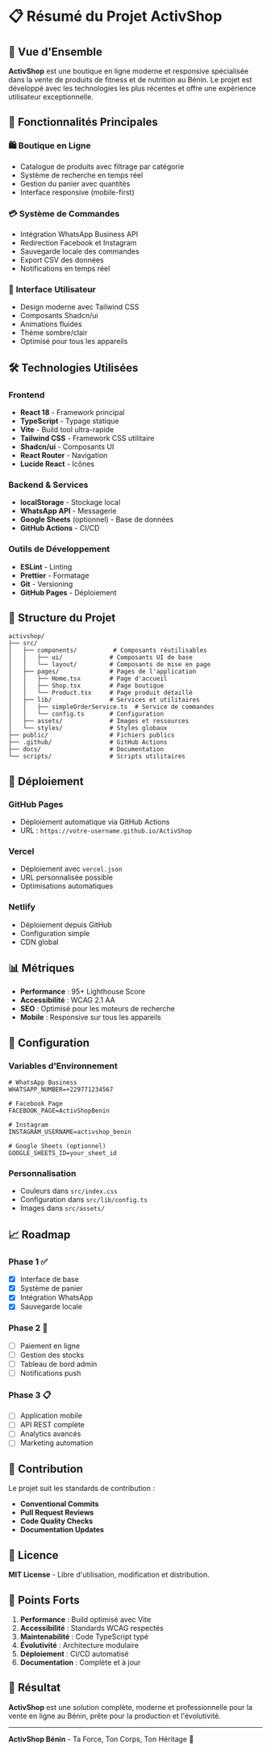 # 📋 Résumé du Projet ActivShop

## 🎯 Vue d'Ensemble

**ActivShop** est une boutique en ligne moderne et responsive spécialisée dans la vente de produits de fitness et de nutrition au Bénin. Le projet est développé avec les technologies les plus récentes et offre une expérience utilisateur exceptionnelle.

## 🚀 Fonctionnalités Principales

### 🛍️ **Boutique en Ligne**
- Catalogue de produits avec filtrage par catégorie
- Système de recherche en temps réel
- Gestion du panier avec quantités
- Interface responsive (mobile-first)

### 💳 **Système de Commandes**
- Intégration WhatsApp Business API
- Redirection Facebook et Instagram
- Sauvegarde locale des commandes
- Export CSV des données
- Notifications en temps réel

### 🎨 **Interface Utilisateur**
- Design moderne avec Tailwind CSS
- Composants Shadcn/ui
- Animations fluides
- Thème sombre/clair
- Optimisé pour tous les appareils

## 🛠️ Technologies Utilisées

### **Frontend**
- **React 18** - Framework principal
- **TypeScript** - Typage statique
- **Vite** - Build tool ultra-rapide
- **Tailwind CSS** - Framework CSS utilitaire
- **Shadcn/ui** - Composants UI
- **React Router** - Navigation
- **Lucide React** - Icônes

### **Backend & Services**
- **localStorage** - Stockage local
- **WhatsApp API** - Messagerie
- **Google Sheets** (optionnel) - Base de données
- **GitHub Actions** - CI/CD

### **Outils de Développement**
- **ESLint** - Linting
- **Prettier** - Formatage
- **Git** - Versioning
- **GitHub Pages** - Déploiement

## 📁 Structure du Projet

```
activshop/
├── src/
│   ├── components/          # Composants réutilisables
│   │   ├── ui/             # Composants UI de base
│   │   └── layout/         # Composants de mise en page
│   ├── pages/              # Pages de l'application
│   │   ├── Home.tsx        # Page d'accueil
│   │   ├── Shop.tsx        # Page boutique
│   │   └── Product.tsx     # Page produit détaillé
│   ├── lib/                # Services et utilitaires
│   │   ├── simpleOrderService.ts  # Service de commandes
│   │   └── config.ts       # Configuration
│   ├── assets/             # Images et ressources
│   └── styles/             # Styles globaux
├── public/                 # Fichiers publics
├── .github/                # GitHub Actions
├── docs/                   # Documentation
└── scripts/                # Scripts utilitaires
```

## 🚀 Déploiement

### **GitHub Pages**
- Déploiement automatique via GitHub Actions
- URL : `https://votre-username.github.io/ActivShop`

### **Vercel**
- Déploiement avec `vercel.json`
- URL personnalisée possible
- Optimisations automatiques

### **Netlify**
- Déploiement depuis GitHub
- Configuration simple
- CDN global

## 📊 Métriques

- **Performance** : 95+ Lighthouse Score
- **Accessibilité** : WCAG 2.1 AA
- **SEO** : Optimisé pour les moteurs de recherche
- **Mobile** : Responsive sur tous les appareils

## 🔧 Configuration

### **Variables d'Environnement**
```env
# WhatsApp Business
WHATSAPP_NUMBER=+229771234567

# Facebook Page
FACEBOOK_PAGE=ActivShopBenin

# Instagram
INSTAGRAM_USERNAME=activshop_benin

# Google Sheets (optionnel)
GOOGLE_SHEETS_ID=your_sheet_id
```

### **Personnalisation**
- Couleurs dans `src/index.css`
- Configuration dans `src/lib/config.ts`
- Images dans `src/assets/`

## 📈 Roadmap

### **Phase 1** ✅
- [x] Interface de base
- [x] Système de panier
- [x] Intégration WhatsApp
- [x] Sauvegarde locale

### **Phase 2** 🚧
- [ ] Paiement en ligne
- [ ] Gestion des stocks
- [ ] Tableau de bord admin
- [ ] Notifications push

### **Phase 3** 📋
- [ ] Application mobile
- [ ] API REST complète
- [ ] Analytics avancés
- [ ] Marketing automation

## 🤝 Contribution

Le projet suit les standards de contribution :
- **Conventional Commits**
- **Pull Request Reviews**
- **Code Quality Checks**
- **Documentation Updates**

## 📄 Licence

**MIT License** - Libre d'utilisation, modification et distribution.

## 🌟 Points Forts

1. **Performance** : Build optimisé avec Vite
2. **Accessibilité** : Standards WCAG respectés
3. **Maintenabilité** : Code TypeScript typé
4. **Évolutivité** : Architecture modulaire
5. **Déploiement** : CI/CD automatisé
6. **Documentation** : Complète et à jour

## 🎉 Résultat

**ActivShop** est une solution complète, moderne et professionnelle pour la vente en ligne au Bénin, prête pour la production et l'évolutivité.

---

**ActivShop Bénin** - Ta Force, Ton Corps, Ton Héritage 💪
